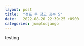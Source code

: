 ```yaml
---
layout: post
title:  "점프 투 장고 공부 5"
date:   2022-08-20 22:39:25 +0900
categories: jumptodjango
---
```



testing
